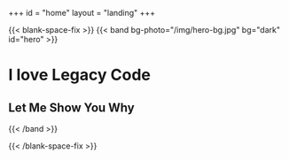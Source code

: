 +++
id = "home"
layout = "landing"
+++

{{< blank-space-fix >}}
{{< band bg-photo="/img/hero-bg.jpg" bg="dark" id="hero" >}}

# I love Legacy Code
## Let Me Show You Why

{{< /band >}}

{{< /blank-space-fix >}}
